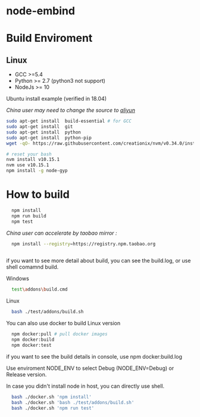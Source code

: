 # node-embind


# Build Enviroment

## Linux

* GCC >=5.4
* Python >= 2.7 (python3 not support)
* NodeJs >= 10

Ubuntu install example (verified in 18.04)

_China user may need to change the source to [aliyun](!https://opsx.alibaba.com/mirror)_

```sh
sudo apt-get install  build-essential # for GCC
sudo apt-get install  git
sudo apt-get install  python
sudo apt-get install  python-pip
wget -qO- https://raw.githubusercontent.com/creationix/nvm/v0.34.0/install.sh | bash

# reset your bash
nvm install v10.15.1
nvm use v10.15.1
npm install -g node-gyp


```

# How to build

```sh
  npm install
  npm run build
  npm test
```

_China user can accelerate by taobao mirror :_ 
```sh 
  npm install --registry=https://registry.npm.taobao.org
  
```

if you want to see more detail about build, you can see the build.log, or use shell comamnd build.

Windows
```sh
  test\addons\build.cmd
```
Linux
```sh
  bash ./test/addons/build.sh
```


You can also use docker to build Linux version

```sh
  npm docker:pull # pull docker images
  npm docker:build
  npm docker:test
```
if you want to see the build details in console, use npm docker:build.log

Use enviroment NODE_ENV to select Debug (NODE_ENV=Debug) or Release version.

In case you didn't install node in host, you can directly use shell.

```sh
  bash ./docker.sh 'npm install'
  bash ./docker.sh 'bash ./test/addons/build.sh'
  bash ./docker.sh 'npm run test'
```